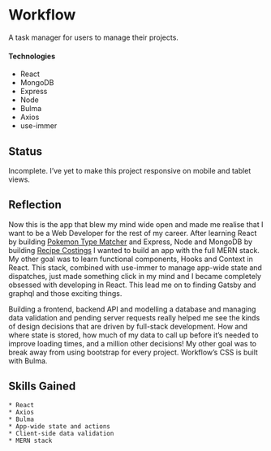 # Workflow

A task manager for users to manage their projects.

#### Technologies

- React
- MongoDB
- Express
- Node
- Bulma
- Axios
- use-immer

## Status

Incomplete. I’ve yet to make this project responsive on mobile and tablet views.

## Reflection

Now this is the app that blew my mind wide open and made me realise that I want to be a Web Developer for the rest of my career. After learning React by building [Pokemon Type Matcher](https://github.com/dencoSeca/pokemon-type-matcher) and Express, Node and MongoDB by building [Recipe Costings](https://github.com/dencoSeca/recipe-costings) I wanted to build an app with the full MERN stack. My other goal was to learn functional components, Hooks and Context in React. This stack, combined with use-immer to manage app-wide state and dispatches, just made something click in my mind and I became completely obsessed with developing in React. This lead me on to finding Gatsby and graphql and those exciting things.

Building a frontend, backend API and modelling a database and managing data validation and pending server requests really helped me see the kinds of design decisions that are driven by full-stack development. How and where state is stored, how much of my data to call up before it’s needed to improve loading times, and a million other decisions! My other goal was to break away from using bootstrap for every project. Workflow’s CSS is built with Bulma.

## Skills Gained

    * React
    * Axios
    * Bulma
    * App-wide state and actions
    * Client-side data validation
    * MERN stack
